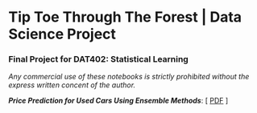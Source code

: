 # Tip Toe Through The Forest | Data Science Project
### Final Project for DAT402: Statistical Learning

*Any commercial use of these notebooks is strictly prohibited without the express written concent of the author.*

***Price Prediction for Used Cars Using Ensemble Methods***: \[ [PDF](https://github.com/v-ca/Tip-Toe-Through-Forest/blob/main/usedcarprediction_final.pdf) \]
